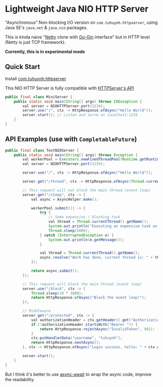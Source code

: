 # Lightweight Java NIO HTTP Server

"Asynchronous" Non-blocking I/O version on `com.tuhuynh.httpserver`, using Java SE's `java.net` & `java.nio` packages.

This is kinda naive "[Netty](https://netty.io/) clone with [Go-Gin](https://github.com/gin-gonic/gin) interface" but in HTTP level (Netty is just TCP framework).  

**Currently, this is in experimental mode**

## Quick Start

Install [com.tuhuynh.httpserver](https://github.com/huynhminhtufu/httpserver/packages/309436)

This NIO HTTP Server is fully compatible with [HTTPServer's API](https://github.com/huynhminhtufu/httpserver#api-examples)

```java
public final class MiniServer {
    public static void main(String[] args) throws IOException {
        val server = NIOHTTPServer.port(1234);
        server.use("/", ctx -> HttpResponse.ofAsync("Hello World"));
        server.start(); // Listen and serve on localhost:1234
    }
}
```

## API Examples (use with `CompletableFuture`)

```java
public final class TestNIOServer {
    public static void main(String[] args) throws Exception {
        val workerPool = Executors.newFixedThreadPool(Runtime.getRuntime().availableProcessors());
        val server = NIOHTTPServer.port(1234);

        server.use("/", ctx -> HttpResponse.ofAsync("Hello World"));

        server.get("/thread", ctx -> HttpResponse.ofAsync(Thread.currentThread().getName()));

        // This request will not block the main thread (event loop)
        server.get("/sleep", ctx -> {
            val async = AsyncHelper.make();

            workerPool.submit(() -> {
                try {
                    // Some expensive / blocking task
                    val thread = Thread.currentThread().getName();
                    System.out.println("Executing an expensive task on " + thread);
                    Thread.sleep(5000);
                } catch (InterruptedException e) {
                    System.out.println(e.getMessage());
                }

                val thread = Thread.currentThread().getName();
                async.resolve("Work has done, current thread is: " + thread);
            });

            return async.submit();
        });

        // This request will block the main thread (event loop)
        server.use("/block", ctx -> {
            Thread.sleep(10 * 1000);
            return HttpResponse.ofAsync("Block the event loop!");
        });

        // Middleware
        server.get("/protected", ctx -> {
            val authorizationHeader = ctx.getHeader().get("Authorization");
            if (!authorizationHeader.startsWith("Bearer ")) {
                return HttpResponse.rejectAsync("InvalidToken", 401);
            }
            ctx.putHandlerData("username", "tuhuynh");
            return HttpResponse.nextAsync();
        }, ctx -> HttpResponse.ofAsync("Login success, hello: " + ctx.getData("username")));

        server.start();
    }
}
```

But I think it's better to use [async-await](https://github.com/electronicarts/ea-async) to wrap the async code, improve the readability.